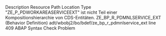 Description	Resource	Path	Location	Type
"ZE_P_PDWORKAREASERVICEEXT" ist nicht Teil einer Kompositionshierarchie von CDS-Entitäten.	ZE_BP_R_PDMNLSERVICE_EXT (Behavior Definition)	adt/wbobj2/bo/bdef/ze_bp_r_pdmnlservice_ext	line 409	ABAP Syntax Check Problem
